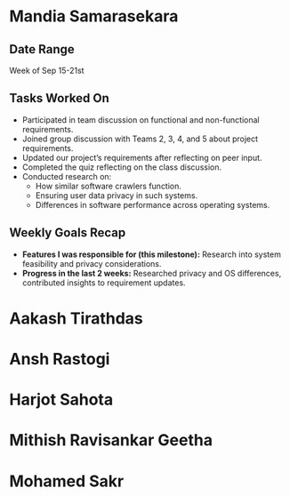 # Mandia Samarasekara

## Date Range
Week of Sep 15-21st



## Tasks Worked On
- Participated in team discussion on functional and non-functional requirements.
- Joined group discussion with Teams 2, 3, 4, and 5 about project requirements.
- Updated our project’s requirements after reflecting on peer input.
- Completed the quiz reflecting on the class discussion.
- Conducted research on:
  - How similar software crawlers function.
  - Ensuring user data privacy in such systems.
  - Differences in software performance across operating systems.

## Weekly Goals Recap
- **Features I was responsible for (this milestone):** Research into system feasibility and privacy considerations.  
- **Progress in the last 2 weeks:** Researched privacy and OS differences, contributed insights to requirement updates.  




# Aakash Tirathdas

# Ansh Rastogi

# Harjot Sahota

# Mithish Ravisankar Geetha

# Mohamed Sakr

